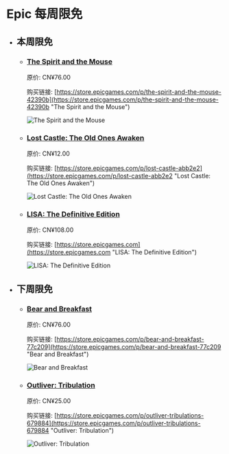 # Epic 每周限免

- ## 本周限免


  - ### [The Spirit and the Mouse](https://store.epicgames.com/p/the-spirit-and-the-mouse-42390b "The Spirit and the Mouse")

    原价: CN¥76.00

    购买链接: [https://store.epicgames.com/p/the-spirit-and-the-mouse-42390b](https://store.epicgames.com/p/the-spirit-and-the-mouse-42390b "The Spirit and the Mouse")

    ![The Spirit and the Mouse](https://cdn1.epicgames.com/spt-assets/836b235a73124dff93ad3f6ec12dbaeb/the-spirit-and-the-mouse-offer-ldey6.jpg)


  - ### [Lost Castle: The Old Ones Awaken](https://store.epicgames.com/p/lost-castle-abb2e2 "Lost Castle: The Old Ones Awaken")

    原价: CN¥12.00

    购买链接: [https://store.epicgames.com/p/lost-castle-abb2e2](https://store.epicgames.com/p/lost-castle-abb2e2 "Lost Castle: The Old Ones Awaken")

    ![Lost Castle: The Old Ones Awaken](https://cdn1.epicgames.com/spt-assets/a6d76157ad884f2c9aa470b30da9e2ff/lost-castle-r390n.png)


  - ### [LISA: The Definitive Edition](https://store.epicgames.com "LISA: The Definitive Edition")

    原价: CN¥108.00

    购买链接: [https://store.epicgames.com](https://store.epicgames.com "LISA: The Definitive Edition")

    ![LISA: The Definitive Edition](https://cdn1.epicgames.com/offer/ca3a9d16d131478c97fd56c138a6511a/EGS_LISATheDefinitiveEdition_DingalingProductions_Bundles_S1_2560x1440-55b66eb2046507e58eac435c21331bd5)


- ## 下周限免


  - ### [Bear and Breakfast](https://store.epicgames.com/p/bear-and-breakfast-77c209 "Bear and Breakfast")

    原价: CN¥76.00

    购买链接: [https://store.epicgames.com/p/bear-and-breakfast-77c209](https://store.epicgames.com/p/bear-and-breakfast-77c209 "Bear and Breakfast")

    ![Bear and Breakfast](https://cdn1.epicgames.com/spt-assets/9f8b082e3cf84425be6aa563f0ddc2a0/bear-and-breakfast-offer-1ck44.jpg)


  - ### [Outliver: Tribulation](https://store.epicgames.com/p/outliver-tribulations-679884 "Outliver: Tribulation")

    原价: CN¥25.00

    购买链接: [https://store.epicgames.com/p/outliver-tribulations-679884](https://store.epicgames.com/p/outliver-tribulations-679884 "Outliver: Tribulation")

    ![Outliver: Tribulation](https://cdn1.epicgames.com/spt-assets/b3880830b9a54ae7bf9262ec56487f2f/outliver--tribulation-1hong.png)

